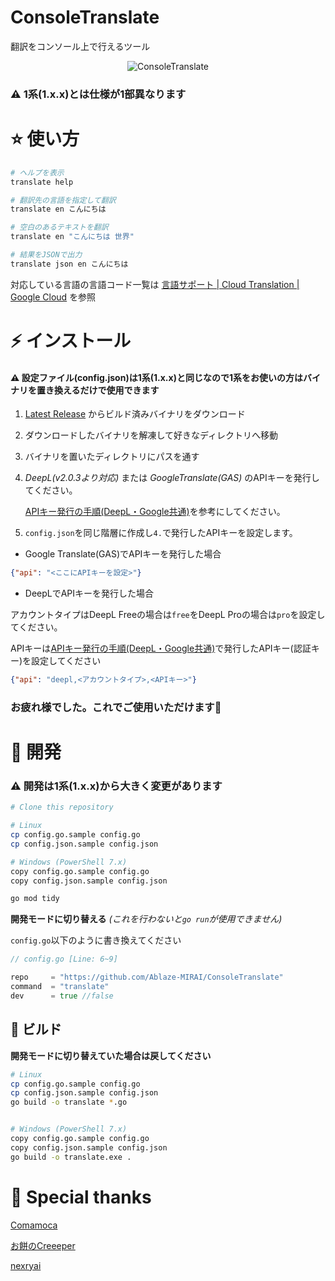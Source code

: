 # ConsoleTranslate

翻訳をコンソール上で行えるツール

<div align="center">

![ConsoleTranslate](./docs/image_v2.gif)

</div>

### ⚠ 1系(1.x.x)とは仕様が1部異なります

# ⭐ 使い方

```bash
# ヘルプを表示
translate help

# 翻訳先の言語を指定して翻訳
translate en こんにちは

# 空白のあるテキストを翻訳
translate en "こんにちは 世界"

# 結果をJSONで出力
translate json en こんにちは
```

対応している言語の言語コード一覧は [言語サポート  |  Cloud Translation  |  Google Cloud](https://cloud.google.com/translate/docs/languages) を参照

# ⚡ インストール

#### ⚠ 設定ファイル(config.json)は1系(1.x.x)と同じなので1系をお使いの方はバイナリを置き換えるだけで使用できます

1. [Latest Release](https://github.com/Ablaze-MIRAI/ConsoleTranslate/releases) からビルド済みバイナリをダウンロード

2. ダウンロードしたバイナリを解凍して好きなディレクトリへ移動

3. バイナリを置いたディレクトリにパスを通す

4. *DeepL(v2.0.3より対応)* または *GoogleTranslate(GAS)* のAPIキーを発行してください。
  
   [APIキー発行の手順(DeepL・Google共通)](./API.md)を参考にしてください。

5. `config.json`を同じ階層に作成し`4.`で発行したAPIキーを設定します。

- Google Translate(GAS)でAPIキーを発行した場合

```json
{"api": "<ここにAPIキーを設定>"}
```

- DeepLでAPIキーを発行した場合

アカウントタイプはDeepL Freeの場合は`free`をDeepL Proの場合は`pro`を設定してください。

APIキーは[APIキー発行の手順(DeepL・Google共通)](./API.md)で発行したAPIキー(認証キー)を設定してください

```json
{"api": "deepl,<アカウントタイプ>,<APIキー>"}
```

### お疲れ様でした。これでご使用いただけます🎉

# 🌠 開発

### ⚠ 開発は1系(1.x.x)から大きく変更があります

```bash
# Clone this repository

# Linux
cp config.go.sample config.go
cp config.json.sample config.json

# Windows (PowerShell 7.x)
copy config.go.sample config.go
copy config.json.sample config.json

go mod tidy
```

**開発モードに切り替える** *(これを行わないと`go run`が使用できません)*

`config.go`以下のように書き換えてください

```go
// config.go [Line: 6~9]

repo     = "https://github.com/Ablaze-MIRAI/ConsoleTranslate"
command  = "translate"
dev      = true //false
```

## 🔧 ビルド

**開発モードに切り替えていた場合は戻してください**

```bash
# Linux
cp config.go.sample config.go
cp config.json.sample config.json
go build -o translate *.go


# Windows (PowerShell 7.x)
copy config.go.sample config.go
copy config.json.sample config.json
go build -o translate.exe .
```

# 💌 Special thanks

[Comamoca](https://github.com/Comamoca)

[お餅のCreeeper](https://github.com/creeper-0910)

[nexryai](https://github.com/nexryai)
